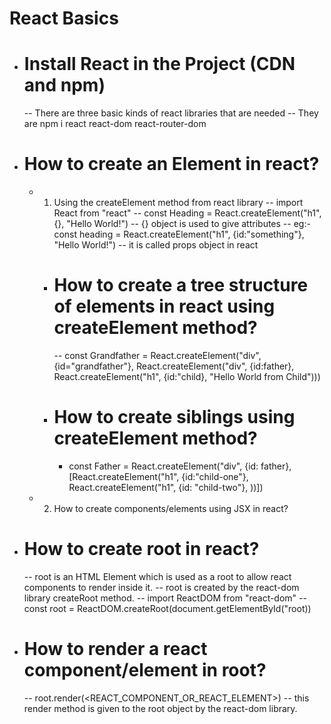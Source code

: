 # React Basics

- # Install React in the Project (CDN and npm)

  -- There are three basic kinds of react libraries that are needed
  -- They are npm i react react-dom react-router-dom

- # How to create an Element in react?

  - 1. Using the createElement method from react library
       -- import React from "react"
       -- const Heading = React.createElement("h1", {}, "Hello World!")
       -- {} object is used to give attributes
       -- eg:- const heading = React.createElement("h1", {id:"something"}, "Hello World!")
       -- it is called props object in react

    - # How to create a tree structure of elements in react using createElement method?

      -- const Grandfather = React.createElement("div", {id="grandfather"}, React.createElement("div", {id:father}, React.createElement("h1", {id:"child}, "Hello World from Child")))

    - # How to create siblings using createElement method?
      - const Father = React.createElement("div", {id: father}, [React.createElement("h1", {id:"child-one"}, React.createElement("h1", {id: "child-two"}, ))])

  - 2. How to create components/elements using JSX in react?

- # How to create root in react?

  -- root is an HTML Element which is used as a root to allow react components to render inside it.
  -- root is created by the react-dom library createRoot method.
  -- import ReactDOM from "react-dom"
  -- const root = ReactDOM.createRoot(document.getElementById("root))

- # How to render a react component/element in root?
  -- root.render(<REACT_COMPONENT_OR_REACT_ELEMENT>)
  -- this render method is given to the root object by the react-dom library.
